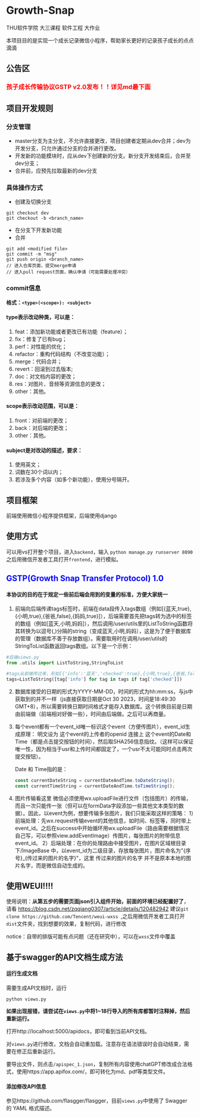 # Growth-Snap
THU软件学院 大三课程 软件工程 大作业

本项目目的是实现一个成长记录微信小程序，帮助家长更好的记录孩子成长的点点滴滴

## 公告区
### <span style="color:red;">孩子成长传输协议GSTP v2.0发布！！详见md最下面</span>


## 项目开发规则
### 分支管理
- master分支为主分支，不允许直接更改，项目创建者定期从dev合并；dev为开发分支，只允许通过分支的合并进行更改。
- 开发新的功能模块时，应从dev下创建新的分支。新分支开发结束后，合并至dev分支；
- 合并前，应预先拉取最新的dev分支

### 具体操作方式
- 创建及切换分支
```
git checkout dev
git checkout -b <branch_name>
```
- 在分支下开发新功能
- 合并
```
git add <modified file>
git commit -m "msg"
git push origin <branch_name>
// 进入仓库页面，提交merge申请
// 进入pull request页面，确认申请（可能需要处理冲突）
```

### commit信息
**格式：`<type>(<scope>): <subject>`**

#### type表示改动种类，可以是：
1. feat：添加新功能或者更改已有功能（feature）；
2. fix：修复了已有bug；
3. perf：对性能的优化；
4. refactor：重构代码结构（不改变功能）；
5. merge：代码合并；
6. revert：回滚到过去版本;
7. doc：对文档内容的更改；
8. res：对图片、音频等资源信息的更改；
9. other：其他。

#### scope表示改动范围，可以是：
1. front：对前端的更改；
2. back：对后端的更改；
3. other：其他。

#### subject是对改动的描述，要求：
1. 使用英文；
2. 词数在30个词以内；
3. 若涉及多个内容（如多个新功能），使用分号隔开。

## 项目框架
前端使用微信小程序提供框架，后端使用django

## 使用方式
可以用vs打开整个项目，进入```backend```，输入
```python manage.py runserver 8090```
之后用微信开发者工具打开```frontend```，进行模拟。

## <span style="color:blue;">GSTP(Growth Snap Transfer Protocol) 1.0</span>
#### 本协议的目的在于规定一些前后端会用到的变量的标准，方便大家统一
1. 前端向后端传递tags标签时，前端在data段传入tags数组（例如[{蓝天,true},{小明,true},{爸爸,false},{妈妈,true}]），后端需要首先把tags转为选中的标签的数组（例如[蓝天,小明,妈妈]），然后调用/user/utils里的ListToString函数将其转换为以逗号(,)分隔的string（变成蓝天,小明,妈妈），这是为了便于数据库的管理（数据库不善于存放数组）。需要取用时在调用/user/utils的StringToList函数返回tags数组。以下是一个示例：
```python
#后端views.py
from .utils import ListToString,StringToList

#tags从前端传过来，形如[{'info':'蓝天','checked':true},{小明,true},{爸爸,false},{妈妈,true}]
tags=ListToString([tag['info'] for tag in tags if tag['checked']])
```

2. 数据库接受的日期的形式为YYYY-MM-DD，时间的形式为hh:mm:ss，与js中获取到的并不一样（js直接获取日期是Oct 30 2023，时间是18:49:30 GMT+8），所以需要转换日期时间格式才能存入数据库。这个转换目前是日期由前端做（前端相对好做一些），时间由后端做。之后可以再商量。

3. 每个event都有一个event_id唯一标识这个event（方便传图片），event_id生成原理：
	明文设为 这个event的上传者的openid 连接上 这个event的Date和Time（都是点击提交按钮的时间），然后取SHA256信息指纹。（这样可以保证唯一性，因为相当于usr和上传时间都固定了，一个usr不太可能同时点击两次提交按钮）。

	Date 和 Time指的是：

	```javascript
	const currentDateString = currentDateAndTime.toDateString();
	const currentTimeString = currentDateAndTime.toTimeString();
	```

4. 图片传输看这里
	   微信必须使用wx.uploadFile进行文件（包括图片）的传输，而且一次只能传一张（但可以在formData字段添加一些其他文本类型的数据）。因此，以event为例，想要传输多张图片，我们只能采取这样的策略：
	   1）前端处理：先wx.request传输event的其他信息，如时间、标签等，同时带上event_id。之后在success中开始循环用wx.uploadFile（路由需要根据情况自己写，可以参照view.addEventImage）传图片，每张图片的附带信息event_id。
	   2）后端处理：在你的处理路由中接受图片，在图片区域根目录下/ImageBase 中，以event_id为二级目录，存放每张图片，图片命名为"{序号}_{传过来的图片的名字}"，这里 传过来的图片的名字 并不是原本本地的图片名字，而是微信自动生成的。



## 使用WEUI!!!!

使用说明：**从第五步的需要页面json引入组件开始，前面的环境已经配置好了**，请看 https://blog.csdn.net/zqqiang0307/article/details/120482942
建议```git clone https://github.com/Tencent/weui-wxss ```,之后用微信开发者工具打开```dist```文件夹，找到想要的效果，复制代码，进行修改

notice：自带的排版可能有点问题（还在研究中），可以在```wxss```文件中覆盖

## 基于swagger的API文档生成方法

#### 运行生成文档

需要生成API文档时，运行

```
python views.py
```

**如果出现报错，请尝试在`views.py`中将1~18行导入的所有库都暂时注释掉，然后重新运行。**

打开http://localhost:5000/apidocs，即可看到当前API文档。

对`views.py`进行修改，文档会自动重加载。注意存在语法错误时会自动结束，需要在修正后重新运行。

要导出文件，则点击`/apispec_1.json`，复制所有内容使用chatGPT修改成合法格式，使用https://app.apifox.com/，即可转化为md、pdf等类型文件。

#### 添加修改API信息

参见https://github.com/flasgger/flasgger，目前`views.py`中使用了 Swagger 的 YAML 格式描述。
